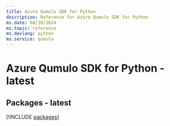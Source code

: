 ```yaml
---
title: Azure Qumulo SDK for Python
description: Reference for Azure Qumulo SDK for Python
ms.date: 04/10/2024
ms.topic: reference
ms.devlang: python
ms.service: qumulo
---
```

# Azure Qumulo SDK for Python - latest
## Packages - latest
[!INCLUDE [packages](qumulo-index.md)]
